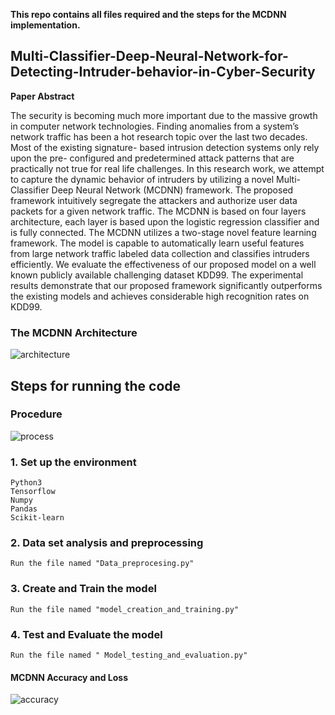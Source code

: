 **This repo contains all files required and the steps for the MCDNN implementation.**

## Multi-Classifier-Deep-Neural-Network-for-Detecting-Intruder-behavior-in-Cyber-Security
**Paper Abstract**


The security is becoming much more important due
to the massive growth in computer network technologies. Finding
anomalies from a system’s network traffic has been a hot research
topic over the last two decades. Most of the existing signature-
based intrusion detection systems only rely upon the pre-
configured and predetermined attack patterns that are practically
not true for real life challenges. In this research work, we attempt
to capture the dynamic behavior of intruders by utilizing a novel
Multi-Classifier Deep Neural Network (MCDNN) framework.
The proposed framework intuitively segregate the attackers and
authorize user data packets for a given network traffic. The
MCDNN is based on four layers architecture, each layer is based
upon the logistic regression classifier and is fully connected. The
MCDNN utilizes a two-stage novel feature learning framework.
The model is capable to automatically learn useful features
from large network traffic labeled data collection and classifies
intruders efficiently. We evaluate the effectiveness of our proposed
model on a well known publicly available challenging dataset
KDD99. The experimental results demonstrate that our proposed
framework significantly outperforms the existing models and
achieves considerable high recognition rates on KDD99.

### The MCDNN Architecture
![architecture](https://user-images.githubusercontent.com/35916017/72090710-8bd76600-3349-11ea-985f-c28075c59f60.png)

## Steps for running the code

### Procedure
![process](https://user-images.githubusercontent.com/35916017/72089722-8416c200-3347-11ea-9cb5-fd2e538a81d5.png)

### 1. Set up the environment

    Python3
    Tensorflow
    Numpy
    Pandas
    Scikit-learn

### 2. Data set analysis and preprocessing
    Run the file named "Data_preprocesing.py"
### 3. Create and Train the model
    Run the file named "model_creation_and_training.py"
### 4. Test and Evaluate the model
    Run the file named " Model_testing_and_evaluation.py"  
    
#### MCDNN Accuracy and Loss
![accuracy](https://user-images.githubusercontent.com/35916017/72091249-af4ee080-334a-11ea-82d8-416c711304dd.png)




